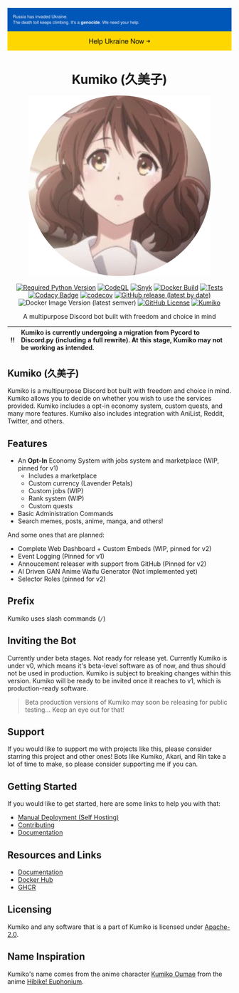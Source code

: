 <div align=center>

[![Stand With Ukraine](https://raw.githubusercontent.com/vshymanskyy/StandWithUkraine/main/banner2-direct.svg)](https://stand-with-ukraine.pp.ua)

# Kumiko (久美子)

![Kumiko](./assets/kumiko-resized-round.svg)

[![Required Python Version](https://img.shields.io/badge/Python-3.8%20|%203.9%20|%203.10%20|%203.11-blue?logo=python&logoColor=white)](https://github.com/No767/Kumiko/blob/dev/pyproject.toml) [![CodeQL](https://github.com/No767/Kumiko/actions/workflows/codeql-analysis.yml/badge.svg?branch=dev)](https://github.com/No767/Kumiko/actions/workflows/codeql-analysis.yml) [![Snyk](https://github.com/No767/Kumiko/actions/workflows/snyk.yml/badge.svg?branch=dev)](https://github.com/No767/Kumiko/actions/workflows/snyk.yml) [![Docker Build](https://github.com/No767/Kumiko/actions/workflows/docker-build.yml/badge.svg)](https://github.com/No767/Kumiko/actions/workflows/docker-build.yml) [![Tests](https://github.com/No767/Kumiko/actions/workflows/tests.yml/badge.svg)](https://github.com/No767/Kumiko/actions/workflows/tests.yml) [![Codacy Badge](https://app.codacy.com/project/badge/Grade/950cd812f1e04f0d813bb0298fdaa225)](https://www.codacy.com/gh/No767/Kumiko/dashboard?utm_source=github.com&amp;utm_medium=referral&amp;utm_content=No767/Kumiko&amp;utm_campaign=Badge_Grade) [![codecov](https://codecov.io/gh/No767/Kumiko/branch/dev/graph/badge.svg?token=CwcMp3LIFx)](https://codecov.io/gh/No767/Kumiko) [![GitHub release (latest by date)](https://img.shields.io/github/v/release/No767/Kumiko?display_name=tag&label=Release&logo=github)](https://github.com/No767/Kumiko/releases) ![Docker Image Version (latest semver)](https://img.shields.io/docker/v/no767/kumiko?label=Docker%20Release&logo=docker&logoColor=white&sort=semver) [![GitHub License](https://img.shields.io/github/license/No767/Rin?label=License&logo=github)](https://github.com/No767/Kumiko/blob/dev/LICENSE) [![Kumiko](https://img.shields.io/badge/Kumiko-Oumae-white)](https://hibike-euphonium.fandom.com/wiki/Kumiko_Oumae)

A multipurpose Discord bot built with freedom and choice in mind

<div align=left>

| :bangbang: | Kumiko is currently undergoing a migration from Pycord to Discord.py (including a full rewrite). At this stage, Kumiko may not be working as intended. |
| :--------: | :---------------------------------------------------------------------------------------------------------------------------------------------------------------------- |
## Kumiko (久美子)

Kumiko is a multipurpose Discord bot built with freedom and choice in mind. Kumiko allows you to decide on whether you wish to use the services provided. Kumiko includes a opt-in economy system, custom quests, and many more features. Kumiko also includes integration with AniList, Reddit, Twitter, and others.

## Features

- An **Opt-In** Economy System with jobs system and marketplace (WIP, pinned for v1)
    - Includes a marketplace
    - Custom currency (Lavender Petals)
    - Custom jobs (WIP)
    - Rank system (WIP)
    - Custom quests
- Basic Administration Commands
- Search memes, posts, anime, manga, and others!

And some ones that are planned:
- Complete Web Dashboard + Custom Embeds (WIP, pinned for v2)
- Event Logging (Pinned for v1)
- Annoucement releaser with support from GitHub (Pinned for v2)
- AI Driven GAN Anime Waifu Generator (Not implemented yet)
- Selector Roles (pinned for v2)

## Prefix

Kumiko uses slash commands (`/`)

## Inviting the Bot

Currently under beta stages. Not ready for release yet. Currently Kumiko is under v0, which means it's beta-level software as of now, and thus should not be used in production. Kumiko is subject to breaking changes within this version. Kumiko will be ready to be invited once it reaches to v1, which is production-ready software.

> Beta production versions of Kumiko may soon be releasing for public testing... Keep an eye out for that!

## Support 

If you would like to support me with projects like this, please consider starring this project and other ones! Bots like Kumiko, Akari, and Rin take a lot of time to make, so please consider supporting me if you can.

## Getting Started

If you would like to get started, here are some links to help you with that:

- [Manual Deployment (Self Hosting)](https://kumiko-docs.vercel.app/docs/deployment/manual-deployment)
- [Contributing](contributing.md)
- [Documentation](https://kumiko-docs.vercel.app/)

## Resources and Links

- [Documentation](https://kumiko-docs.vercel.app/)
- [Docker Hub](https://hub.docker.com/r/no767/kumiko)
- [GHCR](https://github.com/No767/Kumiko/pkgs/container/kumiko)

## Licensing

Kumiko and any software that is a part of Kumiko is licensed under [Apache-2.0](https://github.com/No767/Kumiko/blob/dev/LICENSE).

## Name Inspiration

Kumiko's name comes from the anime character [Kumiko Oumae](https://hibike-euphonium.fandom.com/wiki/Kumiko_Oumae) from the anime [Hibike! Euphonium](https://anilist.co/anime/20912/Hibike-Euphonium/).
